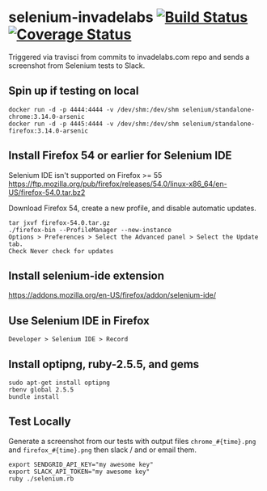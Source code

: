selenium-invadelabs [![Build Status](https://travis-ci.org/invadelabs/selenium-invadelabs.svg?branch=master)](https://travis-ci.org/invadelabs/selenium-invadelabs) [![Coverage Status](https://coveralls.io/repos/github/invadelabs/selenium-invadelabs/badge.svg)](https://coveralls.io/github/invadelabs/selenium-invadelabs)
===================

Triggered via travisci from commits to invadelabs.com repo and sends a screenshot from Selenium tests to Slack.

## Spin up if testing on local
```
docker run -d -p 4444:4444 -v /dev/shm:/dev/shm selenium/standalone-chrome:3.14.0-arsenic
docker run -d -p 4445:4444 -v /dev/shm:/dev/shm selenium/standalone-firefox:3.14.0-arsenic
```

## Install Firefox 54 or earlier for Selenium IDE
Selenium IDE isn't supported on Firefox >= 55
https://ftp.mozilla.org/pub/firefox/releases/54.0/linux-x86_64/en-US/firefox-54.0.tar.bz2

Download Firefox 54, create a new profile, and disable automatic updates.
```
tar jxvf firefox-54.0.tar.gz
./firefox-bin --ProfileManager --new-instance
Options > Preferences > Select the Advanced panel > Select the Update tab.
Check Never check for updates
```

## Install selenium-ide extension
https://addons.mozilla.org/en-US/firefox/addon/selenium-ide/

## Use Selenium IDE in Firefox
`Developer > Selenium IDE > Record`

## Install optipng, ruby-2.5.5, and gems
```
sudo apt-get install optipng
rbenv global 2.5.5
bundle install
```

## Test Locally
Generate a screenshot from our tests with output files `chrome_#{time}.png` and `firefox_#{time}.png` then slack / and or email them.
```
export SENDGRID_API_KEY="my awesome key"
export SLACK_API_TOKEN="my awesome key"
ruby ./selenium.rb
```
